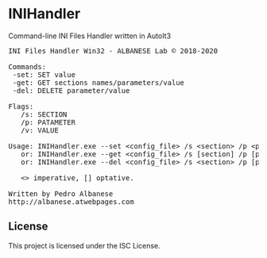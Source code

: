 # INIHandler
Command-line INI Files Handler written in AutoIt3

<pre>
INI Files Handler Win32 - ALBANESE Lab © 2018-2020

Commands:
 -set: SET value
 -get: GET sections names/parameters/value
 -del: DELETE parameter/value

Flags:
   /s: SECTION
   /p: PATAMETER
   /v: VALUE

Usage: INIHandler.exe --set &ltconfig_file> /s &ltsection&gt; /p &ltparam&gt; /v &ltvalue&gt;
   or: INIHandler.exe --get &ltconfig_file&gt; /s [section] /p [param]
   or: INIHandler.exe --del &ltconfig_file&gt; /s &ltsection&gt; /p [param]

   <> imperative, [] optative.

Written by Pedro Albanese
http://albanese.atwebpages.com
</pre>

## License

This project is licensed under the ISC License.
